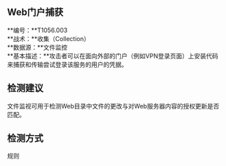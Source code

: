 ## Web门户捕获  
**编号：**T1056.003  
**战术：**收集（Collection）  
**数据源：**文件监控  
**基本描述：**攻击者可以在面向外部的门户（例如VPN登录页面）上安装代码来捕获和传输尝试登录该服务的用户的凭据。  
## 检测建议  
文件监视可用于检测Web目录中文件的更改与对Web服务器内容的授权更新是否匹配。  
## 检测方式  
规则